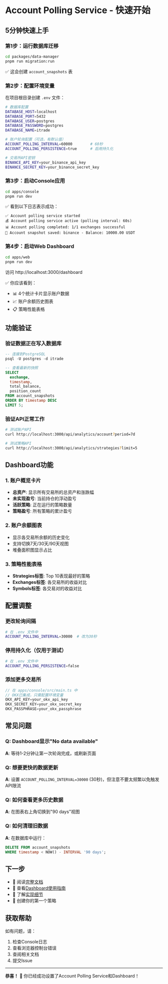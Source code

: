 # Account Polling Service - 快速开始

## 5分钟快速上手

### 第1步：运行数据库迁移

```bash
cd packages/data-manager
pnpm run migration:run
```

✅ 这会创建 `account_snapshots` 表

### 第2步：配置环境变量

在项目根目录创建 `.env` 文件：

```bash
# 数据库配置
DATABASE_HOST=localhost
DATABASE_PORT=5432
DATABASE_USER=postgres
DATABASE_PASSWORD=postgres
DATABASE_NAME=itrade

# 账户轮询配置（可选，有默认值）
ACCOUNT_POLLING_INTERVAL=60000        # 60秒
ACCOUNT_POLLING_PERSISTENCE=true      # 启用持久化

# 交易所API密钥
BINANCE_API_KEY=your_binance_api_key
BINANCE_SECRET_KEY=your_binance_secret_key
```

### 第3步：启动Console应用

```bash
cd apps/console
pnpm run dev
```

✅ 看到以下日志表示成功：
```
✅ Account polling service started
💰 Account polling service active (polling interval: 60s)
📊 Account polling completed: 1/1 exchanges successful
💾 Account snapshot saved: binance - Balance: 10000.00 USDT
```

### 第4步：启动Web Dashboard

```bash
cd apps/web
pnpm run dev
```

访问 http://localhost:3000/dashboard

✅ 你应该看到：
- 📊 4个统计卡片显示账户数据
- 📈 账户余额历史图表
- 📋 策略性能表格

## 功能验证

### 验证数据正在写入数据库

```sql
-- 连接到PostgreSQL
psql -U postgres -d itrade

-- 查看最新的快照
SELECT 
  exchange,
  timestamp,
  total_balance,
  position_count
FROM account_snapshots
ORDER BY timestamp DESC
LIMIT 5;
```

### 验证API正常工作

```bash
# 测试账户API
curl http://localhost:3000/api/analytics/account?period=7d

# 测试策略API
curl http://localhost:3000/api/analytics/strategies?limit=5
```

## Dashboard功能

### 1. 账户概览卡片

- **总资产**: 显示所有交易所的总资产和涨跌幅
- **未实现盈亏**: 当前持仓的浮动盈亏
- **活跃策略**: 正在运行的策略数量
- **策略盈亏**: 所有策略的累计盈亏

### 2. 账户余额图表

- 显示各交易所余额的历史变化
- 支持切换7天/30天/90天视图
- 堆叠面积图显示占比

### 3. 策略性能表格

- **Strategies标签**: Top 10表现最好的策略
- **Exchanges标签**: 各交易所的收益对比
- **Symbols标签**: 各交易对的收益对比

## 配置调整

### 更改轮询间隔

```bash
# 在 .env 文件中
ACCOUNT_POLLING_INTERVAL=30000  # 改为30秒
```

### 停用持久化（仅用于测试）

```bash
# 在 .env 文件中
ACCOUNT_POLLING_PERSISTENCE=false
```

### 添加更多交易所

```typescript
// 在 apps/console/src/main.ts 中
// OKX已集成，只需配置环境变量
OKX_API_KEY=your_okx_api_key
OKX_SECRET_KEY=your_okx_secret_key
OKX_PASSPHRASE=your_okx_passphrase
```

## 常见问题

### Q: Dashboard显示"No data available"

**A**: 等待1-2分钟让第一次轮询完成，或刷新页面

### Q: 想要更快的数据更新

**A**: 设置 `ACCOUNT_POLLING_INTERVAL=30000` (30秒)，但注意不要太频繁以免触发API限流

### Q: 如何查看更多历史数据

**A**: 在图表右上角切换到"90 days"视图

### Q: 如何清理旧数据

**A**: 在数据库中运行：
```sql
DELETE FROM account_snapshots 
WHERE timestamp < NOW() - INTERVAL '90 days';
```

## 下一步

- 📖 阅读[完整文档](../packages/core/docs/ACCOUNT_POLLING_SERVICE.md)
- 🎨 查看[Dashboard使用指南](../apps/web/docs/DASHBOARD.md)
- 🔧 了解[实现细节](../docs/development/ACCOUNT_POLLING_IMPLEMENTATION.md)
- 📝 创建你的第一个策略

## 获取帮助

如有问题，请：
1. 检查Console日志
2. 查看浏览器控制台错误
3. 查阅相关文档
4. 提交Issue

---

**恭喜！** 🎉 你已经成功设置了Account Polling Service和Dashboard！

